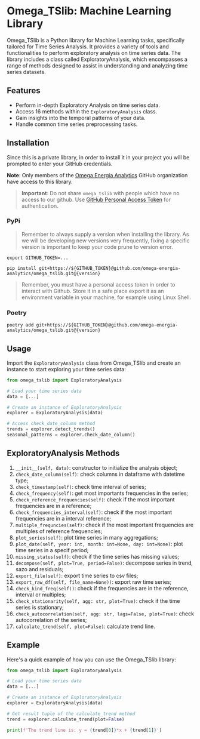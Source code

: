 # Omega_TSlib: Machine Learning Library

Omega_TSlib is a Python library for Machine Learning tasks, specifically tailored for Time Series Analysis. It provides a variety of tools and functionalities to perform exploratory analysis on time series data. The library includes a class called ExploratoryAnalysis, which encompasses a range of methods designed to assist in understanding and analyzing time series datasets.

## Features

- Perform in-depth Exploratory Analysis on time series data.
- Access 16 methods within the `ExploratoryAnalysis` class.
- Gain insights into the temporal patterns of your data.
- Handle common time series preprocessing tasks.

## Installation

Since this is a private library, in order to install it in your project you will be prompted to enter your GitHub credentials.

**Note**: Only members of the [Omega Energia Analytics](https://github.com/omega-energia-analytics) GitHub organization have access to this library.

> **Important**: Do not share `omega_tslib` with people which have no access to our github. Use [GitHub Personal Access Token](https://docs.github.com/en/github/authenticating-to-github/keeping-your-account-and-data-secure/creating-a-personal-access-token) for authentication.

### PyPi

> Remember to always supply a version when installing the library. As we will be developing new versions very frequently, fixing a specific version is important to keep your code prune to version error.

```Shell
export GITHUB_TOKEN=...

pip install git+https://${GITHUB_TOKEN}@github.com/omega-energia-analytics/omega_tslib.git@{version}
```

> Remember, you must have a personal access token in order to interact with Github. Store it in a safe place export it as an environment variable in your machine, for example using Linux Shell.

### Poetry

```Shell
poetry add git+https://${GITHUB_TOKEN}@github.com/omega-energia-analytics/omega_tslib.git@{version}
```

## Usage

Import the `ExploratoryAnalysis` class from Omega_TSlib and create an instance to start exploring your time series data:

```python
from omega_tslib import ExploratoryAnalysis

# Load your time series data
data = [...]

# Create an instance of ExploratoryAnalysis
explorer = ExploratoryAnalysis(data)

# Access check_date_column method
trends = explorer.detect_trends()
seasonal_patterns = explorer.check_date_column()
```

## ExploratoryAnalysis Methods

1. `__init__(self, data)`: constructor to initialize the analysis object;
2. `check_date_column(self)`: check columns in dataframe with datetime type;
3. `check_timestamp(self)`: check time interval of series;
4. `check_frequency(self)`: get most importants frequencies in the series;
5. `check_reference_frequencies(self)`: check if the most important frequencies are in a reference;
6. `check_frequencies_interval(self)`: check if the most important frequencies are in a interval reference;
7. `multiple_frequncies(self)`: check if the most important frequencies are multiples of reference frequencies;
8. `plot_series(self)`: plot time series in many aggregations;
9. `plot_date(self, year: int, month: int=None, day: int=None)`: plot time series in a specif period;
10. `missing_status(self)`: check if the time series has missing values;
11. `decompose(self, plot=True, period=False)`: decompose series in trend, sazo and residuals;
12. `export_file(self)`: export time series to csv files;
13. `export_raw_df(self, file_name=None))`: export raw time series;
14. `check_kind_freq(self))`: check if the frequencies are in the reference, interval or multiples;
15. `check_stationarity(self, agg: str, plot=True)`: check if the time series is stationary;
16. `check_autocorrelation(self, agg: str, lags=False, plot=True)`: check autocorrelation of the series;
17. `calculate_trend(self, plot=False)`: calculate trend line.

## Example

Here's a quick example of how you can use the Omega_TSlib library:

```python
from omega_tslib import ExploratoryAnalysis

# Load your time series data
data = [...]

# Create an instance of ExploratoryAnalysis
explorer = ExploratoryAnalysis(data)

# Get result tuple of the calculate_trend method
trend = explorer.calculate_trend(plot=False)

print(f'The trend line is: y = {trend[0]}*x + {trend[1]}')
```
